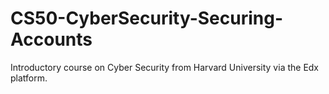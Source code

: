 # CS50-CyberSecurity-Securing-Accounts
Introductory course on Cyber Security from Harvard University via the Edx platform.
